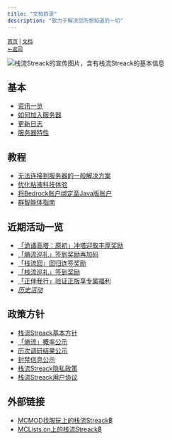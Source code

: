 ```yaml
---
title: "文档目录"
description: "致力于解决您所想知道的一切"
---
```

<small id="old_menu"><a href="/Streack/">首页</a> | <a href="/Streack/doc/">文档</a></small><br><small><a href="/Streack/">←返回</a></small><br>

![栈流Streack的宣传图片，含有栈流Streack的基本信息](https://kdxiaoyi.top/Streack/assets/img/referral_1.png "宣传图")

## 基本
* [资讯一览](./news/)
* [如何加入服务器](./help/join)
* [更新日志](./updata)
* [服务器特性](./info/feature)

## 教程
* [无法连接到服务器的一般解决方案](./help/solution)
* [优化粘液科技体验](./info/slimefun)
* [将Bedrock账户绑定至Java版账户](./help/linkaccount)
* [群智能体指南](./help/qbot)

## 近期活动一览
* [「诡谲高塔：原初」冲塔迎取丰厚奖励](./event/20250531)
* [「熵流巡礼」签到奖励再加码](./event/20250502)
* [「栈流回」回归连签奖励](./event/20250401b)
* [「栈流巡礼」签到奖励](./event/20250401a)
* [「正伴我行」验证正版享专属福利](./event/20250422)
* [*历史活动*](./event)

## 政策方针
* [栈流Streack基本方针](./policy/rule)
* [「熵流」概率公示](./info/entroprix)
* [历次调研结果公示](./survey/)
* [封禁信息公示](./info/ban)
* [栈流Streack隐私政策](./policy/privacy)
* [栈流Streack用户协议](./policy/user)

## 外部链接
* [MCMOD找服玩上的栈流Streack฿]()
* [MCLists.cn上的栈流Streack฿](https://www.mclists.cn/server/8373.html)

<div id="mdRender_config" data-sideship-hide="2"></div>
<script src="https://rs.kdxiaoyi.top/res/scripts/js/sober@1.0.6.min.js"></script><script src="https://kdxiaoyi.top/Streack/page/js/pmd.js"></script><script src="https://rs.kdxiaoyi.top/res/scripts/js/pmd-reRender.min.js"></script>